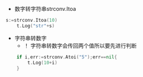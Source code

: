 - 数字转字符串strconv.Itoa
```go
s:=strconv.Itoa(10)
	t.Log("str"+s)
```
- 字符串转数字
	- ！ 字符串转数字会传回两个值所以要先进行判断
```go
	if i,err:=strconv.Atoi("5");err==nil{
		t.Log(10+i)
	}
```